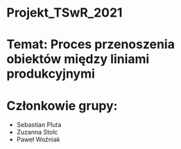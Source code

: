# Projekt_TSwR_2021
# Temat: Proces przenoszenia obiektów między liniami produkcyjnymi
# Członkowie grupy:
- Sebastian Pluta
- Zuzanna Stolc
- Paweł Woźniak
